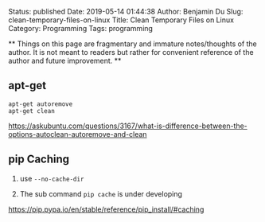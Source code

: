 Status: published
Date: 2019-05-14 01:44:38
Author: Benjamin Du
Slug: clean-temporary-files-on-linux
Title: Clean Temporary Files on Linux
Category: Programming
Tags: programming

**
Things on this page are fragmentary and immature notes/thoughts of the author.
It is not meant to readers but rather for convenient reference of the author and future improvement.
**


## apt-get

    apt-get autoremove
    apt-get clean

https://askubuntu.com/questions/3167/what-is-difference-between-the-options-autoclean-autoremove-and-clean

## pip Caching

1. use `--no-cache-dir`

2. The sub command `pip cache` is under developing

https://pip.pypa.io/en/stable/reference/pip_install/#caching

